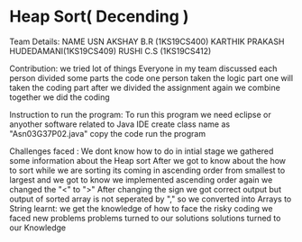 # Heap Sort( Decending )

Team Details:
NAME                          USN
AKSHAY B.R                (1KS19CS400)
KARTHIK PRAKASH HUDEDAMANI(1KS19CS409)
RUSHI C.S                 (1KS19CS412)

Contribution:
we tried lot of things 
Everyone in my team discussed
each person divided some parts the code
one person taken the logic part
one will taken the coding part
after we divided the assignment again we combine together we did the coding

Instruction to run the program:
To run this program we need eclipse or anyother software related to Java IDE
create class name as "Asn03G37P02.java"
copy the code 
run the program

Challenges faced :
We dont know how to do in intial stage 
we gathered some information about the Heap sort
After we got to know about the how to sort 
while we are sorting its coming in ascending order from smallest to largest
and we got to know we implemented ascending order
again we changed the "<" to ">"
After changing the sign we got correct output
but output of sorted array is not seperated by ","
so we converted into Arrays to String 
learnt:
we get the knowledge of how to face the risky coding
we faced new problems 
problems turned to our solutions 
solutions turned to our Knowledge
